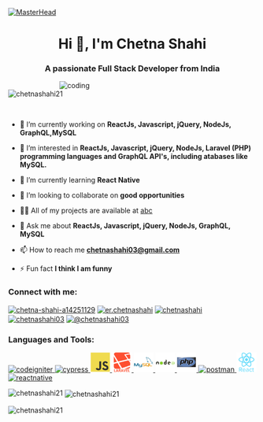 [![MasterHead](https://images.techopedia.com/images/uploads/istock-1173805290.jpeg?w=1050&h=360&mode=max?max-width=100%;&quality=70&scale=both)](chetnashahi123.github.io)
<h1 align="center">Hi 👋, I'm Chetna Shahi</h1>
<h3 align="center">A passionate Full Stack Developer from India</h3>
<img align="right" alt="coding" width="400" src="https://i.pinimg.com/originals/4c/d6/ea/4cd6eaa599851725aa5a195d162fb20d.gif">

<p align="left"> <img src="https://komarev.com/ghpvc/?username=chetnashahi21&label=Profile%20views&color=0e75b6&style=flat" alt="chetnashahi21" /> </p>

 <!--- <p align="left"> <a href="https://github.com/ryo-ma/github-profile-trophy"><img src="https://github-profile-trophy.vercel.app/?username=chetnashahi21" alt="chetnashahi21" /></a> </p> --->

<p align="left"> <a href="https://twitter.com/" target="blank"><img src="https://img.shields.io/twitter/follow/?logo=twitter&style=for-the-badge" alt="" /></a> </p>

- 🔭 I’m currently working on **ReactJs, Javascript, jQuery, NodeJs, GraphQL,MySQL**

- 👀 I’m interested in **ReactJs, Javascript, jQuery, NodeJs, Laravel (PHP) programming languages and GraphQL API's, including atabases like MySQL.**

- 🌱 I’m currently learning **React Native**

- 👯 I’m looking to collaborate on **good opportunities**

- 👨‍💻 All of my projects are available at [abc](abc)

- 💬 Ask me about **ReactJs, Javascript, jQuery, NodeJs, GraphQL, MySQL**

- 📫 How to reach me **chetnashahi03@gmail.com**

- ⚡ Fun fact **I think I am funny**

<h3 align="left">Connect with me:</h3>
<p align="left">
<a href="https://linkedin.com/in/chetna-shahi-a14251129" target="blank"><img align="center" src="https://raw.githubusercontent.com/rahuldkjain/github-profile-readme-generator/master/src/images/icons/Social/linked-in-alt.svg" alt="chetna-shahi-a14251129" height="30" width="40" /></a>
<a href="https://instagram.com/er.chetnashahi" target="blank"><img align="center" src="https://raw.githubusercontent.com/rahuldkjain/github-profile-readme-generator/master/src/images/icons/Social/instagram.svg" alt="er.chetnashahi" height="30" width="40" /></a>
<a href="https://www.hackerrank.com/chetnashahi" target="blank"><img align="center" src="https://raw.githubusercontent.com/rahuldkjain/github-profile-readme-generator/master/src/images/icons/Social/hackerrank.svg" alt="chetnashahi" height="30" width="40" /></a>
<a href="https://www.leetcode.com/chetnashahi03" target="blank"><img align="center" src="https://raw.githubusercontent.com/rahuldkjain/github-profile-readme-generator/master/src/images/icons/Social/leet-code.svg" alt="chetnashahi03" height="30" width="40" /></a>
<a href="https://www.hackerearth.com/@chetnashahi03" target="blank"><img align="center" src="https://raw.githubusercontent.com/rahuldkjain/github-profile-readme-generator/master/src/images/icons/Social/hackerearth.svg" alt="@chetnashahi03" height="30" width="40" /></a>
</p>

<h3 align="left">Languages and Tools:</h3>
<p align="left"> <a href="https://codeigniter.com" target="_blank" rel="noreferrer"> <img src="https://cdn.worldvectorlogo.com/logos/codeigniter.svg" alt="codeigniter" width="40" height="40"/> </a> <a href="https://www.cypress.io" target="_blank" rel="noreferrer"> <img src="https://raw.githubusercontent.com/simple-icons/simple-icons/6e46ec1fc23b60c8fd0d2f2ff46db82e16dbd75f/icons/cypress.svg" alt="cypress" width="40" height="40"/> </a> <a href="https://developer.mozilla.org/en-US/docs/Web/JavaScript" target="_blank" rel="noreferrer"> <img src="https://raw.githubusercontent.com/devicons/devicon/master/icons/javascript/javascript-original.svg" alt="javascript" width="40" height="40"/> </a> <a href="https://laravel.com/" target="_blank" rel="noreferrer"> <img src="https://raw.githubusercontent.com/devicons/devicon/master/icons/laravel/laravel-plain-wordmark.svg" alt="laravel" width="40" height="40"/> </a> <a href="https://www.mysql.com/" target="_blank" rel="noreferrer"> <img src="https://raw.githubusercontent.com/devicons/devicon/master/icons/mysql/mysql-original-wordmark.svg" alt="mysql" width="40" height="40"/> </a> <a href="https://nodejs.org" target="_blank" rel="noreferrer"> <img src="https://raw.githubusercontent.com/devicons/devicon/master/icons/nodejs/nodejs-original-wordmark.svg" alt="nodejs" width="40" height="40"/> </a> <a href="https://www.php.net" target="_blank" rel="noreferrer"> <img src="https://raw.githubusercontent.com/devicons/devicon/master/icons/php/php-original.svg" alt="php" width="40" height="40"/> </a> <a href="https://postman.com" target="_blank" rel="noreferrer"> <img src="https://www.vectorlogo.zone/logos/getpostman/getpostman-icon.svg" alt="postman" width="40" height="40"/> </a> <a href="https://reactjs.org/" target="_blank" rel="noreferrer"> <img src="https://raw.githubusercontent.com/devicons/devicon/master/icons/react/react-original-wordmark.svg" alt="react" width="40" height="40"/> </a> <a href="https://reactnative.dev/" target="_blank" rel="noreferrer"> <img src="https://reactnative.dev/img/header_logo.svg" alt="reactnative" width="40" height="40"/> </a> </p>

<p><img align="left" src="https://github-readme-stats.vercel.app/api/top-langs?username=chetnashahi21&show_icons=true&locale=en&layout=compact" alt="chetnashahi21" /></p>

<p>&nbsp;<img align="center" src="https://github-readme-stats.vercel.app/api?username=chetnashahi21&show_icons=true&locale=en" alt="chetnashahi21" /></p>

<p><img align="center" src="https://github-readme-streak-stats.herokuapp.com/?user=chetnashahi21&" alt="chetnashahi21" /></p>


<!---
chetnashahi21/chetnashahi21 is a ✨ special ✨ repository because its `README.md` (this file) appears on your GitHub profile.
You can click the Preview link to take a look at your changes.
--->
